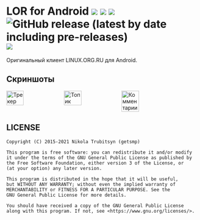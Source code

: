 # LOR for Android [![](https://github.com/trubitsyn/LOR-for-Android/workflows/CI/badge.svg)](https://github.com/trubitsyn/LOR-for-Android/actions?query=workflow%3ACI) [![](https://img.shields.io/static/v1?label=linux.org.ru&message=thread&labelColor=555753&color=2E3436&logo=linux&logoColor=E59A4F)](https://www.linux.org.ru/forum/mobile/16133598) ![](https://img.shields.io/badge/android-4.0+-blue?logo=android) ![GitHub release (latest by date including pre-releases)](https://img.shields.io/github/v/release/trubitsyn/LOR-for-Android?include_prereleases) [![](https://img.shields.io/badge/license-GPL--3.0-green)](https://github.com/trubitsyn/LOR-for-Android/blob/master/LICENSE)
Оригинальный клиент LINUX.ORG.RU для Android.

## Скриншоты
<div style="display:flex;">
<img src="https://i.imgur.com/Km1KbTT.png" alt="Трекер" width="30%">
<img src="https://i.imgur.com/k7EcKJn.png" alt="Топик" width="30%">
<img src="https://i.imgur.com/2rfiMDm.png" alt="Комментарии" width="30%">
</div>


## LICENSE
```
Copyright (C) 2015-2021 Nikola Trubitsyn (getsmp)

This program is free software: you can redistribute it and/or modify
it under the terms of the GNU General Public License as published by
the Free Software Foundation, either version 3 of the License, or
(at your option) any later version.

This program is distributed in the hope that it will be useful,
but WITHOUT ANY WARRANTY; without even the implied warranty of
MERCHANTABILITY or FITNESS FOR A PARTICULAR PURPOSE. See the
GNU General Public License for more details.

You should have received a copy of the GNU General Public License
along with this program. If not, see <https://www.gnu.org/licenses/>.
